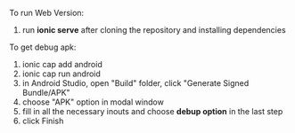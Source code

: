 To run Web Version:
1. run <b>ionic serve</b> after cloning the repository and installing dependencies


To get debug apk:

1. ionic cap add android
2. ionic cap run android
3. in Android Studio, open "Build" folder, click "Generate Signed Bundle/APK"
4. choose "APK" option in modal window
5. fill in all the necessary inouts and choose <b>debup option</b> in the last step
6. click Finish
